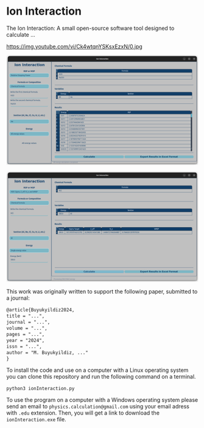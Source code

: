 # Ion Interaction

The Ion Interaction: A small open-source software tool designed to calculate ...

<!--
https://youtu.be/i2fJau_8EJE?si=Ck4wtqnYSKsxEzxN
-->

https://img.youtube.com/vi/Ck4wtqnYSKsxEzxN/0.jpg

![ionInteraction1](ionInteraction/guidata/ionInteraction1.png)

![ionInteraction2](ionInteraction/guidata/ionInteraction2.png)

This work was originally written to support the following paper, submitted to a journal:

```
@article{Buyukyildiz2024,
title = "...",
journal = "...",
volume = "...",
pages = "...",
year = "2024",
issn = "...",
author = "M. Buyukyildiz, ..."
}
```

To install the code and use on a computer with a Linux operating system you can clone this repository and run the following command on a terminal.

```
python3 ionInteraction.py
```

To use the program on a computer with a Windows operating system please send an email to `physics.calculation@gmail.com` using your email adress with `.edu` extension. Then, you will get a link to download the `ionInteraction.exe` file.

